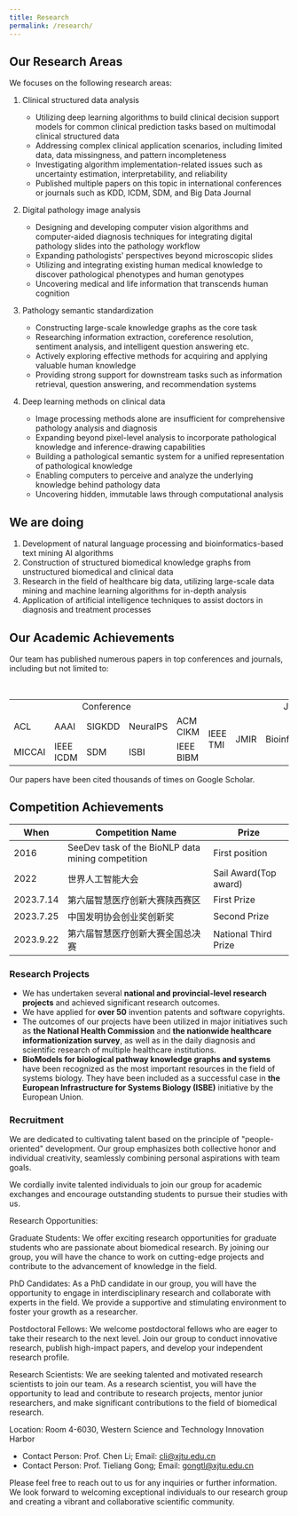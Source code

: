 ```yaml
---
title: Research
permalink: /research/
---
```


## Our Research Areas
We focuses on the following research areas:
1. Clinical structured data analysis
    - Utilizing deep learning algorithms to build clinical decision support models for common clinical prediction tasks based on multimodal clinical structured data
    - Addressing complex clinical application scenarios, including limited data, data missingness, and pattern incompleteness
    - Investigating algorithm implementation-related issues such as uncertainty estimation, interpretability, and reliability
    - Published multiple papers on this topic in international conferences or journals such as KDD, ICDM, SDM, and Big Data Journal

2. Digital pathology image analysis
    - Designing and developing computer vision algorithms and computer-aided diagnosis techniques for integrating digital pathology slides into the pathology workflow
    - Expanding pathologists' perspectives beyond microscopic slides
    - Utilizing and integrating existing human medical knowledge to discover pathological phenotypes and human genotypes
    - Uncovering medical and life information that transcends human cognition

3. Pathology semantic standardization
    - Constructing large-scale knowledge graphs as the core task
    - Researching information extraction, coreference resolution, sentiment analysis, and intelligent question answering etc.
    - Actively exploring effective methods for acquiring and applying valuable human knowledge
    - Providing strong support for downstream tasks such as information retrieval, question answering, and recommendation systems

4. Deep learning methods on clinical data
    - Image processing methods alone are insufficient for comprehensive pathology analysis and diagnosis
    - Expanding beyond pixel-level analysis to incorporate pathological knowledge and inference-drawing capabilities
    - Building a pathological semantic system for a unified representation of pathological knowledge
    - Enabling computers to perceive and analyze the underlying knowledge behind pathology data
    - Uncovering hidden, immutable laws through computational analysis   

## We are doing
1. Development of natural language processing and bioinformatics-based text mining AI algorithms
2. Construction of structured biomedical knowledge graphs from unstructured biomedical and clinical data
3. Research in the field of healthcare big data, utilizing large-scale data mining and machine learning algorithms for in-depth analysis
4. Application of artificial intelligence techniques to assist doctors in diagnosis and treatment processes

## Our Academic Achievements
Our team has published numerous papers in top conferences and journals, including but not limited to:

<table>
  <tr>
    <td colspan="5" align="center">Conference</td>
    <td colspan="5" align="center">Journal</td>
  </tr>
  <tr>
    <td>ACL</td>
    <td>AAAI</td>
    <td>SIGKDD</td>
    <td>NeuralPS</td>
    <td>ACM CIKM</td>
    <td rowspan="2">IEEE TMI</td>
    <td rowspan="2">JMIR</td>
    <td rowspan="2">Bioinformatics</td>
    <td rowspan="2">MediA</td>
    <td rowspan="2">JBHI</td>
  </tr>
  <tr>
    <td>MICCAI</td>
    <td>IEEE ICDM</td>
    <td>SDM</td>
    <td>ISBI</td>
    <td>IEEE BIBM</td>
  </tr>
</table>

Our papers have been cited thousands of times on Google Scholar.

## Competition Achievements

|When|Competition Name|Prize|
|----|----|----|
|2016|SeeDev task of the BioNLP data mining competition|First position|
|2022|世界人工智能大会|Sail Award(Top award)|
|2023.7.14|第六届智慧医疗创新大赛陕西赛区|First Prize|
|2023.7.25|中国发明协会创业奖创新奖|Second Prize|
|2023.9.22|第六届智慧医疗创新大赛全国总决赛|National Third Prize|

### Research Projects
- We has undertaken several **national and provincial-level research projects** and achieved significant research outcomes. 
- We have applied for **over 50** invention patents and software copyrights. 
- The outcomes of our projects have been utilized in major initiatives such as **the National Health Commission** and **the nationwide healthcare informationization survey**, as well as in the daily diagnosis and scientific research of multiple healthcare institutions.
- **BioModels for biological pathway knowledge graphs and systems** have been recognized as the most important resources in the field of systems biology. They have been included as a successful case in **the European Infrastructure for Systems Biology (ISBE)** initiative by the European Union.

  
        

### Recruitment

We are dedicated to cultivating talent based on the principle of "people-oriented" development. Our group emphasizes both collective honor and individual creativity, seamlessly combining personal aspirations with team goals.

We cordially invite talented individuals to join our group for academic exchanges and encourage outstanding students to pursue their studies with us.

Research Opportunities:

Graduate Students: We offer exciting research opportunities for graduate students who are passionate about biomedical research. By joining our group, you will have the chance to work on cutting-edge projects and contribute to the advancement of knowledge in the field.

PhD Candidates: As a PhD candidate in our group, you will have the opportunity to engage in interdisciplinary research and collaborate with experts in the field. We provide a supportive and stimulating environment to foster your growth as a researcher.

Postdoctoral Fellows: We welcome postdoctoral fellows who are eager to take their research to the next level. Join our group to conduct innovative research, publish high-impact papers, and develop your independent research profile.

Research Scientists: We are seeking talented and motivated research scientists to join our team. As a research scientist, you will have the opportunity to lead and contribute to research projects, mentor junior researchers, and make significant contributions to the field of biomedical research.

Location: Room 4-6030, Western Science and Technology Innovation Harbor
- Contact Person: Prof. Chen Li; Email: [cli@xjtu.edu.cn](cli@xjtu.edu.cn)
- Contact Person: Prof. Tieliang Gong; Email: [gongtl@xjtu.edu.cn](gongtl@xjtu.edu.cn)

Please feel free to reach out to us for any inquiries or further information. We look forward to welcoming exceptional individuals to our research group and creating a vibrant and collaborative scientific community.